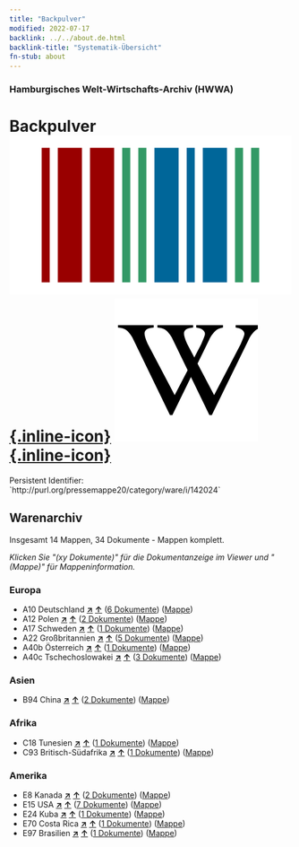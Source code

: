 ```yaml
---
title: "Backpulver"
modified: 2022-07-17
backlink: ../../about.de.html
backlink-title: "Systematik-Übersicht"
fn-stub: about
---
```


### Hamburgisches Welt-Wirtschafts-Archiv (HWWA)

# Backpulver &#160; [![Wikidata](/images/Wikidata-logo.svg "Wikidata"){.inline-icon}](http://www.wikidata.org/entity/Q29476) [![Wikipedia](/images/Wikipedia-W.svg "Wikipedia"){.inline-icon}](https://de.wikipedia.org/wiki/Backpulver)

<div class="hint">Persistent Identifier: `http://purl.org/pressemappe20/category/ware/i/142024`</div>







## Warenarchiv




Insgesamt 14 Mappen, 34 Dokumente - Mappen komplett.

_Klicken Sie "(xy Dokumente)" für die Dokumentanzeige im Viewer und "(Mappe)" für Mappeninformation._




### Europa

- A10 Deutschland [**&nearr;**](../../../geo/i/126128/about.de.html "Deutschland (alle Mappen)") [**&uarr;**](../../../geo/about.de.html#A10 "Ländersystematik") (<a href="https://pm20.zbw.eu/iiifview/folder/wa/142024,126128" title="über: Backpulver : Deutschland" target="_blank">6 Dokumente</a>) ([Mappe](../../../../folder/wa/1420xx/142024/1261xx/126128/about.de.html))
- A12 Polen [**&nearr;**](../../../geo/i/140962/about.de.html "Polen (alle Mappen)") [**&uarr;**](../../../geo/about.de.html#A12 "Ländersystematik") (<a href="https://pm20.zbw.eu/iiifview/folder/wa/142024,140962" title="über: Backpulver : Polen" target="_blank">2 Dokumente</a>) ([Mappe](../../../../folder/wa/1420xx/142024/1409xx/140962/about.de.html))
- A17 Schweden [**&nearr;**](../../../geo/i/140968/about.de.html "Schweden (alle Mappen)") [**&uarr;**](../../../geo/about.de.html#A17 "Ländersystematik") (<a href="https://pm20.zbw.eu/iiifview/folder/wa/142024,140968" title="über: Backpulver : Schweden" target="_blank">1 Dokumente</a>) ([Mappe](../../../../folder/wa/1420xx/142024/1409xx/140968/about.de.html))
- A22 Großbritannien [**&nearr;**](../../../geo/i/140974/about.de.html "Großbritannien (alle Mappen)") [**&uarr;**](../../../geo/about.de.html#A22 "Ländersystematik") (<a href="https://pm20.zbw.eu/iiifview/folder/wa/142024,140974" title="über: Backpulver : Großbritannien" target="_blank">5 Dokumente</a>) ([Mappe](../../../../folder/wa/1420xx/142024/1409xx/140974/about.de.html))
- A40b Österreich [**&nearr;**](../../../geo/i/141731/about.de.html "Österreich (alle Mappen)") [**&uarr;**](../../../geo/about.de.html#A40b "Ländersystematik") (<a href="https://pm20.zbw.eu/iiifview/folder/wa/142024,141731" title="über: Backpulver : Österreich" target="_blank">1 Dokumente</a>) ([Mappe](../../../../folder/wa/1420xx/142024/1417xx/141731/about.de.html))
- A40c Tschechoslowakei [**&nearr;**](../../../geo/i/141022/about.de.html "Tschechoslowakei (alle Mappen)") [**&uarr;**](../../../geo/about.de.html#A40c "Ländersystematik") (<a href="https://pm20.zbw.eu/iiifview/folder/wa/142024,141022" title="über: Backpulver : Tschechoslowakei" target="_blank">3 Dokumente</a>) ([Mappe](../../../../folder/wa/1420xx/142024/1410xx/141022/about.de.html))

### Asien

- B94 China [**&nearr;**](../../../geo/i/141253/about.de.html "China (alle Mappen)") [**&uarr;**](../../../geo/about.de.html#B94 "Ländersystematik") (<a href="https://pm20.zbw.eu/iiifview/folder/wa/142024,141253" title="über: Backpulver : China" target="_blank">2 Dokumente</a>) ([Mappe](../../../../folder/wa/1420xx/142024/1412xx/141253/about.de.html))

### Afrika

- C18 Tunesien [**&nearr;**](../../../geo/i/141353/about.de.html "Tunesien (alle Mappen)") [**&uarr;**](../../../geo/about.de.html#C18 "Ländersystematik") (<a href="https://pm20.zbw.eu/iiifview/folder/wa/142024,141353" title="über: Backpulver : Tunesien" target="_blank">1 Dokumente</a>) ([Mappe](../../../../folder/wa/1420xx/142024/1413xx/141353/about.de.html))
- C93 Britisch-Südafrika [**&nearr;**](../../../geo/i/141454/about.de.html "Britisch-Südafrika (alle Mappen)") [**&uarr;**](../../../geo/about.de.html#C93 "Ländersystematik") (<a href="https://pm20.zbw.eu/iiifview/folder/wa/142024,141454" title="über: Backpulver : Britisch-Südafrika" target="_blank">1 Dokumente</a>) ([Mappe](../../../../folder/wa/1420xx/142024/1414xx/141454/about.de.html))

### Amerika

- E8 Kanada [**&nearr;**](../../../geo/i/141644/about.de.html "Kanada (alle Mappen)") [**&uarr;**](../../../geo/about.de.html#E8 "Ländersystematik") (<a href="https://pm20.zbw.eu/iiifview/folder/wa/142024,141644" title="über: Backpulver : Kanada" target="_blank">2 Dokumente</a>) ([Mappe](../../../../folder/wa/1420xx/142024/1416xx/141644/about.de.html))
- E15 USA [**&nearr;**](../../../geo/i/141653/about.de.html "USA (alle Mappen)") [**&uarr;**](../../../geo/about.de.html#E15 "Ländersystematik") (<a href="https://pm20.zbw.eu/iiifview/folder/wa/142024,141653" title="über: Backpulver : USA" target="_blank">7 Dokumente</a>) ([Mappe](../../../../folder/wa/1420xx/142024/1416xx/141653/about.de.html))
- E24 Kuba [**&nearr;**](../../../geo/i/141659/about.de.html "Kuba (alle Mappen)") [**&uarr;**](../../../geo/about.de.html#E24 "Ländersystematik") (<a href="https://pm20.zbw.eu/iiifview/folder/wa/142024,141659" title="über: Backpulver : Kuba" target="_blank">1 Dokumente</a>) ([Mappe](../../../../folder/wa/1420xx/142024/1416xx/141659/about.de.html))
- E70 Costa Rica [**&nearr;**](../../../geo/i/141683/about.de.html "Costa Rica (alle Mappen)") [**&uarr;**](../../../geo/about.de.html#E70 "Ländersystematik") (<a href="https://pm20.zbw.eu/iiifview/folder/wa/142024,141683" title="über: Backpulver : Costa Rica" target="_blank">1 Dokumente</a>) ([Mappe](../../../../folder/wa/1420xx/142024/1416xx/141683/about.de.html))
- E97 Brasilien [**&nearr;**](../../../geo/i/141697/about.de.html "Brasilien (alle Mappen)") [**&uarr;**](../../../geo/about.de.html#E97 "Ländersystematik") (<a href="https://pm20.zbw.eu/iiifview/folder/wa/142024,141697" title="über: Backpulver : Brasilien" target="_blank">1 Dokumente</a>) ([Mappe](../../../../folder/wa/1420xx/142024/1416xx/141697/about.de.html))








